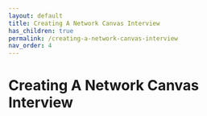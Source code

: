 ```yaml
---
layout: default
title: Creating A Network Canvas Interview
has_children: true
permalink: /creating-a-network-canvas-interview
nav_order: 4
---
```


# Creating A Network Canvas Interview